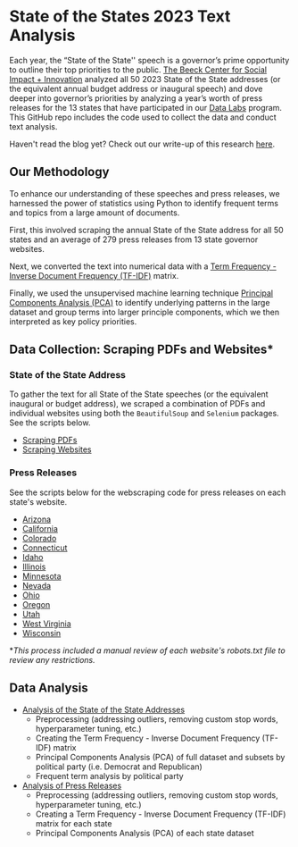 # State of the States 2023 Text Analysis
Each year, the “State of the State'' speech is a governor’s prime opportunity to outline their top priorities to the public.
[The Beeck Center for Social Impact + Innovation]() analyzed all 50 2023 State of the State addresses (or the equivalent annual budget address or inaugural speech) and dove deeper into governor’s priorities by analyzing a year’s worth of press releases for the 13 states that have participated in our [Data Labs](https://beeckcenter.georgetown.edu/projects/data-labs/) program. This GitHub repo includes the code used to collect the data and conduct text analysis. 
 
Haven't read the blog yet? Check out our write-up of this research [here](https://beeckcenter.georgetown.edu/the-state-of-the-states-what-governors-across-the-us-prioritized-in-2023/). 

## Our Methodology
To enhance our understanding of these speeches and press releases, we harnessed the power of statistics using Python to identify frequent terms and topics from a large amount of documents. 

First, this involved scraping the annual State of the State address for all 50 states and an average of 279 press releases from 13 state governor websites. 

Next, we converted the text into numerical data with a [Term Frequency - Inverse Document Frequency (TF-IDF)](https://www.learndatasci.com/glossary/tf-idf-term-frequency-inverse-document-frequency/) matrix. 

Finally, we used the unsupervised machine learning technique [Principal Components Analysis (PCA)](https://builtin.com/data-science/step-step-explanation-principal-component-analysis) to identify underlying patterns in the large dataset and group terms into larger principle components, which we then interpreted as key policy priorities. 

## Data Collection: Scraping PDFs and Websites\*

###  State of the State Address
To gather the text for all State of the State speeches (or the equivalent inaugural or budget address), we scraped a combination of PDFs and individual websites using both the `BeautifulSoup` and `Selenium` packages. See the scripts below.
- [Scraping PDFs](https://github.com/beeckcenter/state_of_the_states_2023/blob/main/01_data_collection/scraping_sos_addresses/scraping_sos_pdfs.ipynb)
- [Scraping Websites](https://github.com/beeckcenter/state_of_the_states_2023/blob/main/01_data_collection/scraping_sos_addresses/scraping_sos_websites_public.ipynb)

### Press Releases
See the scripts below for the webscraping code for press releases on each state's website. 
- [Arizona](https://github.com/beeckcenter/state_of_the_states_2023/blob/main/01_data_collection/scraping_press_releases/arizona_scraping_public.ipynb)
- [California](https://github.com/beeckcenter/state_of_the_states_2023/blob/main/01_data_collection/scraping_press_releases/california_scraping_public.ipynb)
- [Colorado](https://github.com/beeckcenter/state_of_the_states_2023/blob/main/01_data_collection/scraping_press_releases/colorado_scraping_public.ipynb)
- [Connecticut](https://github.com/beeckcenter/state_of_the_states_2023/blob/main/01_data_collection/scraping_press_releases/connecticut_scraping_public.ipynb)
- [Idaho](https://github.com/beeckcenter/state_of_the_states_2023/blob/main/01_data_collection/scraping_press_releases/idaho_scraping_public.ipynb)
- [Illinois](https://github.com/beeckcenter/state_of_the_states_2023/blob/main/01_data_collection/scraping_press_releases/illinois_scraping_public.ipynb)
- [Minnesota](https://github.com/beeckcenter/state_of_the_states_2023/blob/main/01_data_collection/scraping_press_releases/minnesota_scraping_public.ipynb)
- [Nevada](https://github.com/beeckcenter/state_of_the_states_2023/blob/main/01_data_collection/scraping_press_releases/nevada_scraping_public.ipynb)
- [Ohio](https://github.com/beeckcenter/state_of_the_states_2023/blob/main/01_data_collection/scraping_press_releases/ohio_scraping_public.ipynb)
- [Oregon](https://github.com/beeckcenter/state_of_the_states_2023/blob/main/01_data_collection/scraping_press_releases/oregon_scraping_public.ipynb)
- [Utah](https://github.com/beeckcenter/state_of_the_states_2023/blob/main/01_data_collection/scraping_press_releases/utah_scraping_public.ipynb)
- [West Virginia](https://github.com/beeckcenter/state_of_the_states_2023/blob/main/01_data_collection/scraping_press_releases/west_virginia_scraping_public.ipynb)
- [Wisconsin](https://github.com/beeckcenter/state_of_the_states_2023/blob/main/01_data_collection/scraping_press_releases/wisconsin_scraping_public.ipynb)

\**This process included a manual review of each website's robots.txt file to review any restrictions.*

## Data Analysis

- [Analysis of the State of the State Addresses](https://github.com/beeckcenter/state_of_the_states_2023/blob/main/02_data_analysis/02_analysis_sos.ipynb) <br>
    <ul>
      <li> Preprocessing (addressing outliers, removing custom stop words, hyperparameter tuning, etc.) </li>
      <li> Creating the Term Frequency - Inverse Document Frequency (TF-IDF) matrix </li>
      <li> Principal Components Analysis (PCA) of full dataset and subsets by political party (i.e. Democrat and Republican) </li>
      <li> Frequent term analysis by political party </li></ul>
- [Analysis of Press Releases](https://github.com/beeckcenter/state_of_the_states_2023/blob/main/02_data_analysis/02_analysis_press_releases.ipynb) <br>
    <ul>
        <li> Preprocessing (addressing outliers, removing custom stop words, hyperparameter tuning, etc.) </li>
        <li> Creating a Term Frequency - Inverse Document Frequency (TF-IDF) matrix for each state </li>
        <li> Principal Components Analysis (PCA) of each state dataset </li>
    </ul>

